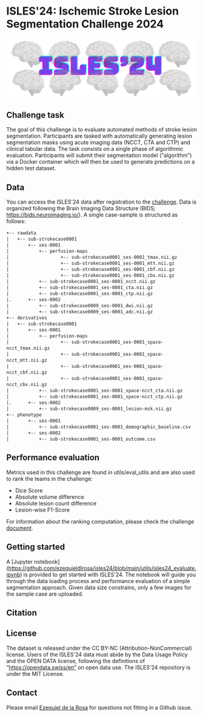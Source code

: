 # ISLES'24: Ischemic Stroke Lesion Segmentation Challenge 2024

![alt text](https://github.com/ezequieldlrosa/isles24/blob/main/isles_logo.png)

## Challenge task
The goal of this challenge is to evaluate automated methods of stroke lesion segmentation. Participants are tasked with automatically generating lesion segmentation masks using acute imaging data (NCCT, CTA and CTP) and clinical tabular data. The task consists on a single phase of algorithmic evaluation. Participants will submit their segmentation model ("algorithm") via a Docker container which will then be used to generate predictions on a hidden test dataset.

## Data
You can access the ISLES'24 data after registration to the [challenge](https://isles-24.grand-challenge.org/).
Data is organized following the Brain Imaging Data Structure (BIDS; https://bids.neuroimaging.io/). A single case-sample is structured as follows:
```
+-- rawdata
|   +-- sub-strokecase0001
|       +-- ses-0001
|           +-- perfusion-maps
|           		+-- sub-strokecase0001_ses-0001_tmax.nii.gz 
|           		+-- sub-strokecase0001_ses-0001_mtt.nii.gz 
|           		+-- sub-strokecase0001_ses-0001_cbf.nii.gz 
|           		+-- sub-strokecase0001_ses-0001_cbv.nii.gz 
|           +-- sub-strokecase0001_ses-0001_ncct.nii.gz 
|           +-- sub-strokecase0001_ses-0001_cta.nii.gz 
|           +-- sub-strokecase0001_ses-0001_ctp.nii.gz 
|.      +-- ses-0002
|           +-- sub-strokecase0009_ses-0001_dwi.nii.gz
|           +-- sub-strokecase0009_ses-0001_adc.nii.gz
+-- derivatives
|   +-- sub-strokecase0001
|       +-- ses-0001
|           +-- perfusion-maps
|           		+-- sub-strokecase0001_ses-0001_space-ncct_tmax.nii.gz 
|           		+-- sub-strokecase0001_ses-0001_space-ncct_mtt.nii.gz 
|           		+-- sub-strokecase0001_ses-0001_space-ncct_cbf.nii.gz 
|           		+-- sub-strokecase0001_ses-0001_space-ncct_cbv.nii.gz 
|           +-- sub-strokecase0001_ses-0001_space-ncct_cta.nii.gz 
|           +-- sub-strokecase0001_ses-0001_space-ncct_ctp.nii.gz 
|.      +-- ses-0002
|           +-- sub-strokecase0009_ses-0001_lesion-msk.nii.gz
+-- phenotype
|       +-- ses-0001
|           +-- sub-strokecase0001_ses-0001_demographic_baseline.csv
|       +-- ses-0002
|           +-- sub-strokecase0001_ses-0001_outcome.csv
```

## Performance evaluation
Metrics used in this challenge are found in utils/eval_utils and are also used to rank the teams in the challenge:
* Dice Score 
* Absolute volume difference
* Absolute lesion count difference
* Lesion-wise F1-Score

For information about the ranking computation, please check the challenge [document](https://zenodo.org/records/10991145).

## Getting started
A [Jupyter notebook] (https://github.com/ezequieldlrosa/isles24/blob/main/utils/isles24_evaluate.ipynb) is provided to get started with ISLES'24. The notebook will guide you through the data loading process and performance evaluation of a simple segmentation approach. Given data size constrains, only a few images for the sample case are uploaded.

## Citation


## License
The dataset is released under the CC BY-NC (Attribution-NonCommercial) license. Users of the ISLES'24 data must abide by the Data Usage Policy and the OPEN DATA license, following the definitions of “https://opendata.swiss/en” on open data use. The ISLES'24 repository is under the MIT License.

## Contact
Please email [Ezequiel de la Rosa](ezequiel.delarosa@uzh.ch) for questions not fitting in a Github issue.
